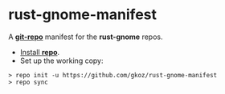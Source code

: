 # rust-gnome-manifest
A [__git-repo__](https://code.google.com/p/git-repo/) manifest for the __rust-gnome__ repos.

* [Install __repo__](http://source.android.com/source/downloading.html#installing-repo).
* Set up the working copy:

```shell
> repo init -u https://github.com/gkoz/rust-gnome-manifest
> repo sync
```
